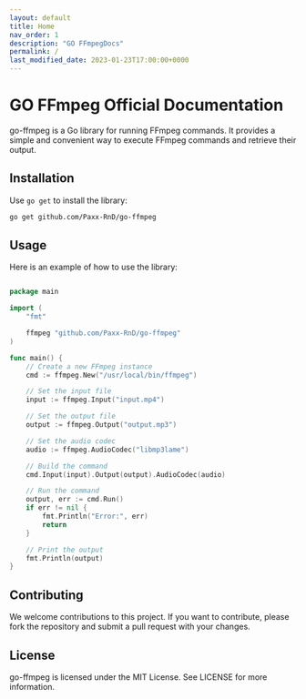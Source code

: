 ```yaml
---
layout: default
title: Home
nav_order: 1
description: "GO FFmpegDocs"
permalink: /
last_modified_date: 2023-01-23T17:00:00+0000
---
```


# GO FFmpeg Official Documentation

go-ffmpeg is a Go library for running FFmpeg commands. It provides a simple and convenient way to execute FFmpeg commands and retrieve their output.

## Installation
Use `go get` to install the library:

```bash
go get github.com/Paxx-RnD/go-ffmpeg
```

## Usage
Here is an example of how to use the library:

```go

package main

import (
	"fmt"

	ffmpeg "github.com/Paxx-RnD/go-ffmpeg"
)

func main() {
	// Create a new FFmpeg instance
	cmd := ffmpeg.New("/usr/local/bin/ffmpeg")

	// Set the input file
	input := ffmpeg.Input("input.mp4")

	// Set the output file
	output := ffmpeg.Output("output.mp3")

	// Set the audio codec
	audio := ffmpeg.AudioCodec("libmp3lame")

	// Build the command
	cmd.Input(input).Output(output).AudioCodec(audio)

	// Run the command
	output, err := cmd.Run()
	if err != nil {
		fmt.Println("Error:", err)
		return
	}

	// Print the output
	fmt.Println(output)
}
```

## Contributing
We welcome contributions to this project. If you want to contribute, please fork the repository and submit a pull request with your changes.

## License
go-ffmpeg is licensed under the MIT License. See LICENSE for more information.
